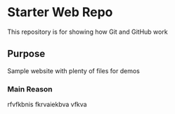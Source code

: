 # Starter Web Repo

This repository is for showing how Git and GitHub work

## Purpose

Sample website with plenty of files for demos
### Main Reason
rfvfkbnis
fkrvaiekbva
vfkva

